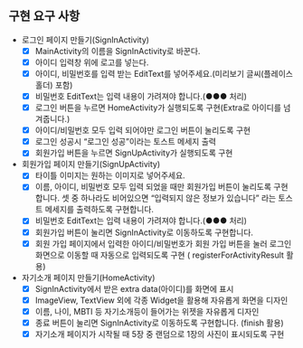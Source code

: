 ## 구현 요구 사항

- 로그인 페이지 만들기(SignInActivity)
    - [x] MainActivity의 이름을 SignInActivity로 바꾼다.
    - [x] 아이디 입력창 위에 로고를 넣는다.
    - [x] 아이디, 비밀번호를 입력 받는 EditText를 넣어주세요.(미리보기 글씨(플레이스 홀더) 포함)
    - [x] 비밀번호 EditText는 입력 내용이 가려져야 합니다.(●●● 처리)
    - [x] 로그인 버튼을 누르면 HomeActivity가 실행되도록 구현(Extra로 아이디를 넘겨줍니다.)
    - [x] 아이디/비밀번호 모두 입력 되어야만 로그인 버튼이 눌리도록 구현
    - [x] 로그인 성공시 “로그인 성공”이라는 토스트 메세지 출력
    - [x] 회원가입 버튼을 누르면 SignUpActivity가 실행되도록 구현
- 회원가입 페이지 만들기(SignUpActivity)
    - [x] 타이틀 이미지는 원하는 이미지로 넣어주세요.
    - [x] 이름, 아이디, 비밀번호 모두 입력 되었을 때만 회원가입 버튼이 눌리도록 구현합니다.
      셋 중 하나라도 비어있으면 “입력되지 않은 정보가 있습니다” 라는
      토스트 메세지를 출력하도록 구현합니다.
    - [x] 비밀번호 EditText는 입력 내용이 가려져야 합니다.(●●● 처리)
    - [x] 회원가입 버튼이 눌리면 SignInActivity로 이동하도록 구현합니다.
    - [x] 회원 가입 페이지에서 입력한 아이디/비밀번호가 회원 가입 버튼을 눌러 로그인 화면으로 이동할 때 자동으로 입력되도록 구현 (
      registerForActivityResult 활용)
- 자기소개 페이지 만들기(HomeActivity)
    - [x] SignInActivity에서 받은 extra data(아이디)를 화면에 표시
    - [x] ImageView, TextView 외에 각종 Widget을 활용해 자유롭게 화면을 디자인
    - [x] 이름, 나이, MBTI 등 자기소개등이 들어가는 위젯을 자유롭게 디자인
    - [x] 종료 버튼이 눌리면 SignInActivity로 이동하도록 구현합니다. (finish 활용)
    - [x] 자기소개 페이지가 시작될 때 5장 중 랜덤으로 1장의 사진이 표시되도록 구현